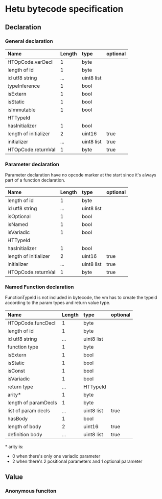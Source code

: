 # Hetu bytecode specification

## Declaration

### General declaration

| Name                  | Length | type       | optional |
| :-------------------- | :----- | :--------- | :------- |
| HTOpCode.varDecl      | 1      | byte       |          |
| length of id          | 1      | byte       |          |
| id utf8 string        | ...    | uint8 list |          |
| typeInference         | 1      | bool       |          |
| isExtern              | 1      | bool       |          |
| isStatic              | 1      | bool       |          |
| isImmutable           | 1      | bool       |          |
| HTTypeId              |        |            |          |
| hasInitializer        | 1      | bool       |          |
| length of initializer | 2      | uint16     | true     |
| initializer           | ...    | uint8 list | true     |
| HTOpCode.returnVal    | 1      | byte       | true     |

### Parameter declaration

Parameter declaration have no opcode marker at the start since it's always part of a function declaration.

| Name                  | Length | type       | optional |
| :-------------------- | :----- | :--------- | :------- |
| length of id          | 1      | byte       |          |
| id utf8 string        | ...    | uint8 list |          |
| isOptional            | 1      | bool       |          |
| isNamed               | 1      | bool       |          |
| isVariadic            | 1      | bool       |          |
| HTTypeId              |        |            |          |
| hasInitializer        | 1      | bool       |          |
| length of initializer | 2      | uint16     | true     |
| initializer           | ...    | uint8 list | true     |
| HTOpCode.returnVal    | 1      | byte       | true     |

### Named Function declaration

FunctionTypeId is not included in bytecode, the vm has to
create the typeid according to the param types and return value type.

| Name                 | Length | type       | optional |
| :------------------- | :----- | :--------- | :------- |
| HTOpCode.funcDecl    | 1      | byte       |          |
| length of id         | 1      | byte       |          |
| id utf8 string       | ...    | uint8 list |          |
| function type        | 1      | byte       |          |
| isExtern             | 1      | bool       |          |
| isStatic             | 1      | bool       |          |
| isConst              | 1      | bool       |          |
| isVariadic           | 1      | bool       |          |
| return type          | ...    | HTTypeId   |          |
| arity\*              | 1      | byte       |          |
| length of paramDecls | 1      | byte       |          |
| list of param decls  | ...    | uint8 list | true     |
| hasBody              | 1      | bool       |          |
| length of body       | 2      | uint16     | true     |
| definition body      | ...    | uint8 list | true     |

\* arity is:

- 0 when there's only one variadic parameter
- 2 when there's 2 positional parameters and 1 optional parameter

## Value

### Anonymous funciton
